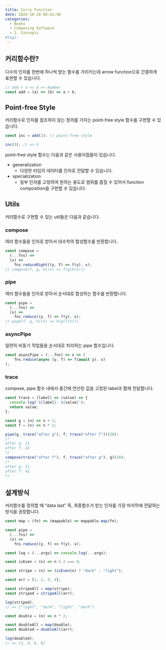 ```yaml
---
title: Curry Function
date: 2024-10-28 08:41:48
categories:
  - Books
  - Composing Software
  - 2. Concepts
#tags:
---
```

## 커리함수란?

다수의 인자를 한번에 하나씩 받는 함수를 가리키는데 arrow function으로 간결하게 표현할 수 있습니다.

```js
// add = a => b => Number
const add = (a) => (b) => a + b;
```

## Point-free Style

커리함수로 인자를 참조하지 않는 정의를 가지는 point-free style 함수를 구현할 수 있습니다.

```js
const inc = add(1); // point-free style

inc(3); // => 4
```

point-free style 함수는 다음과 같은 사용이점들이 있습니다.

- generalization
    - 다양한 타입의 데이터를 인자로 전달할 수 있습니다.
- specialization
    - 일부 인자를 고정하여 원하는 용도로 범위를 좁힐 수 있어서 function composition을 구현할 수 있습니다.

## Utils

커리함수로 구현할 수 있는 util들은 다음과 같습니다.

### compose

여러 함수들을 인자로 받아서 대수학의 합성함수를 반환합니다.

```js
const compose =
  (...fns) =>
  (x) =>
    fns.reduceRight((y, f) => f(y), x);
// compose(f, g, h)(x) => f(g(h(x)))
```

### pipe

여러 함수들을 인자로 받아서 순서대로 합성하는 함수를 반환합니다.

```js
const pipe =
  (...fns) =>
  (x) =>
    fns.reduce((y, f) => f(y), x);
// pipe(f, g, h)(x) => h(g(f(x)))
```

### asyncPipe

일련의 비동기 작업들을 순서대로 처리하는 pipe 함수입니다.

```js
const asyncPipe = (...fns) => x => (
	fns.reduce(async (y, f) => f(await y), x)
);
```

### trace

compose, pipe 함수 내에서 중간에 연산된 값을 고정된 label과 함께 전달합니다.

```js
const trace = (label) => (value) => {
  console.log(`${label}: ${value}`);
  return value;
};
```

```js
const g = (n) => n + 1;
const f = (n) => n * 2;

pipe(g, trace("after g"), f, trace("after f"))(20);
/*
after g: 21
after f: 42
*/
compose(trace("after f"), f, trace("after g"), g)(20);
/*
after g: 21
after f: 42
*/
```

## 설계방식

커리함수를 정의할 때 “data last” 즉, 최종함수가 받는 인자를 가장 마지막에 전달하는 방식을 권장합니다.

```js
const map = (fn) => (mappable) => mappable.map(fn);

const pipe =
  (...fns) =>
  (x) =>
    fns.reduce((y, f) => f(y), x);

const log = (...args) => console.log(...args);

const isEven = (n) => n % 2 === 0;

const stripe = (n) => (isEven(n) ? "dark" : "light");
```

```js
const arr = [1, 2, 3, 4];

const stripeAll = map(stripe);
const striped = stripeAll(arr);

log(striped);
// => ["light", "dark", "light", "dark"]
```

```js
const double = (n) => n * 2;

const doubleAll = map(double);
const doubled = doubleAll(arr);

log(doubled);
// => [2, 4, 6, 8]
```
